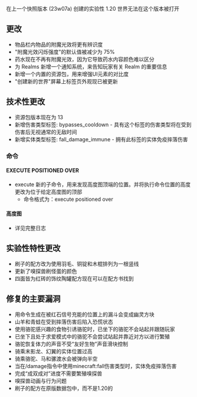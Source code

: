 在上一个快照版本 (23w07a) 创建的实验性 1.20 世界无法在这个版本被打开
## 更改
* 物品栏内物品的附魔光效将更有辨识度
* "附魔光效闪烁强度"的默认值被减少为 75%
* 药水现在不再有附魔光效，因为它导致药水内容颜色难以区分
* 为 Realms 新增一个通知系统，来告知玩家有关 Realm 的重要信息
* 新增一个内置的资源包，用来增强UI元素的对比度
* "创建新的世界"屏幕上标签页外观现已被更新
## 技术性更改
* 资源包版本现在为 13
* 新增伤害类型标签: bypasses_cooldown - 具有这个标签的伤害类型将在受到伤害后无视通常的无敌时间
* 新增实体类型标签: fall_damage_immune - 拥有此标签的实体免疫摔落伤害
### 命令
#### EXECUTE POSITIONED OVER
* execute 新的子命令，用来发现高度图顶端的位置。并将执行命令位置的高度更改为位于给定高度图的顶部
	* 命令格式为：execute positioned over <heightmap>
#### 高度图
* 详见完整日志
## 实验性特性更改
* 刷子的配方改为使用羽毛、铜锭和木棍排列为一根竖线
* 更新了嗅探兽刷怪蛋的颜色
* 四面皆为红砖的饰纹陶罐配方现在可以在配方书找到
## 修复的主要漏洞
* 用命令生成在被红石信号充能的位置上的漏斗会变成幽灵方块
* 山羊和青蛙在受到摔落伤害后陷入恐慌状态
* 使用骆驼感兴趣的食物引诱骆驼时，已坐下的骆驼不会站起并跟随玩家
* 已坐下且处于求爱模式中的骆驼不会尝试站起并靠近对方以进行繁殖
* 骆驼恢复体力的声音不受“友好生物”声音滑块控制
* 骑乘末影龙、幻翼的实体位置过高
* 骑乘骆驼、马和骡渡水会被弹向半空
* 当在/damage指令中使用minecraft:fall伤害类型时，实体免疫摔落伤害
* 完成“成双成对”进度不需要繁殖嗅探兽
* 嗅探兽动画与行为问题
* 刷子的配方在原版数据包中，而不是1.20的
